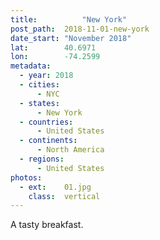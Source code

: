 ```yaml
---
title:			"New York"
post_path:	2018-11-01-new-york
date_start:	"November 2018"
lat:        40.6971
lon:        -74.2599
metadata:
  - year: 2018
  - cities:
      - NYC
  - states:
      - New York
  - countries:
      - United States
  - continents:
      - North America
  - regions:
      - United States
photos:
  - ext:    01.jpg
    class:  vertical
---
```

A tasty breakfast.